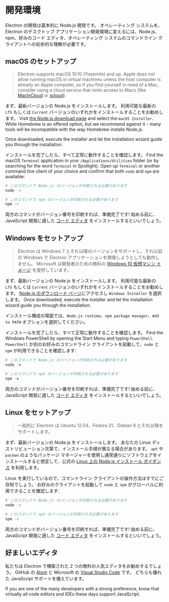 # 開発環境

Electron の開発は基本的に Node.js 開発です。 オペレーティング システムを、Electron のデスクトップ アプリケーション開発環境に変えるには、Node.js、npm、好みのコード エディタ、オペレーティング システムのコマンドライン クライアントへの初歩的な理解が必要です。

## macOS のセットアップ

> Electron supports macOS 10.10 (Yosemite) and up. Apple does not allow running macOS in virtual machines unless the host computer is already an Apple computer, so if you find yourself in need of a Mac, consider using a cloud service that rents access to Macs (like [MacInCloud](https://www.macincloud.com/) or [xcloud](https://xcloud.me)).

まず、最新バージョンの Node.js をインストールします。 利用可能な最新の `LTS` もしくは `Current` バージョンのいずれかをインストールすることをお勧めします。 Visit [the Node.js download page](https://nodejs.org/en/download/) and select the `macOS Installer`. While Homebrew is an offered option, but we recommend against it - many tools will be incompatible with the way Homebrew installs Node.js.

Once downloaded, execute the installer and let the installation wizard guide you through the installation.

インストールを完了したら、すべて正常に動作することを確認します。 Find the macOS `Terminal` application in your `/Applications/Utilities` folder (or by searching for the word `Terminal` in Spotlight). Open up `Terminal` or another command line client of your choice and confirm that both `node` and `npm` are available:

```sh
# このコマンドで Node.js のバージョンが印刷される必要があります
node -v

# このコマンドで npm のバージョンが印刷される必要があります
npm -v
```

両方のコマンドがバージョン番号を印刷すれば、準備完了です! 始める前に、JavaScript 開発に適した [コード エディタ](#a-good-editor) をインストールするといいでしょう。

## Windows をセットアップ

> Electron は Windows 7 とそれ以降のバージョンをサポートし、それ以前の Windows で Electron アプリケーションを開発しようとしても動作しません。 Microsoft は開発者のための無料の [Windows 10 仮想マシン イメージ](https://developer.microsoft.com/en-us/windows/downloads/virtual-machines) を提供しています。

まず、最新バージョンの Node.js をインストールします。 利用可能な最新の `LTS` もしくは `Current` バージョンのいずれかをインストールすることをお勧めします。 [Node.js のダウンロード ページ](https://nodejs.org/en/download/)にアクセスし `Windows Installer` を選択します。 Once downloaded, execute the installer and let the installation wizard guide you through the installation.

インストール構成の場面では、`Node.js runtime`、`npm package manager`、`Add to PATH` オプションを選択してください。

インストールを完了したら、すべて正常に動作することを確認します。 Find the Windows PowerShell by opening the Start Menu and typing `PowerShell`. `PowerShell` か別のお好みのコマンドライン クライアントを起動して、`node` と `npm` が利用できることを確認します:

```powershell
# このコマンドで Node.js のバージョンが印刷される必要があります
node -v

# このコマンドで npm のバージョンが印刷される必要があります
npm -v
```

両方のコマンドがバージョン番号を印刷すれば、準備完了です! 始める前に、JavaScript 開発に適した [コード エディタ](#a-good-editor) をインストールするといいでしょう。

## Linux をセットアップ

> 一般的に Electron は Ubuntu 12.04、Fedora 21、Debian 8 とそれ以降をサポートします。

まず、最新バージョンの Node.js をインストールします。 あなたの Linux ディストリビューション次第で、インストール手順が異なる場合があります。 `apt` や `pacman` のようなパッケージ マネージャーを使用し通常通りにソフトウェアをインストールすると想定して、公式の [Linux 上の Node.js インストール ガイダンス](https://nodejs.org/en/download/package-manager/) を利用します。

Linux を実行しているので、コマンドライン クライアントの操作方法はすでにご存知でしょう。 お好みのクライアントを起動して `node` と `npm` がグローバルに利用できることを確認します:

```sh
# このコマンドで Node.js のバージョンが印刷される必要があります
node -v

# このコマンドで npm のバージョンが印刷される必要があります
npm -v
```

両方のコマンドがバージョン番号を印刷すれば、準備完了です! 始める前に、JavaScript 開発に適した [コード エディタ](#a-good-editor) をインストールするといいでしょう。

## 好ましいエディタ

私たちは Electron で構築された 2 つの無料の人気エディタをお勧めするでしょう。 GitHub の [Atom](https://atom.io/) と Microsoft の [Visual Studio Code](https://code.visualstudio.com/) です。 どちらも優れた JavaScript サポートを備えています。

If you are one of the many developers with a strong preference, know that virtually all code editors and IDEs these days support JavaScript.